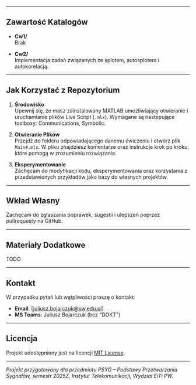 
---

## Zawartość Katalogów

- **Cw1/**  
  Brak

- **Cw2/**  
  Implementacja zadań związanych ze splotem, autosplotem i autokorelacją.

---

## Jak Korzystać z Repozytorium

1. **Środowisko**  
   Upewnij się, że masz zainstalowany MATLAB umożliwiający otwieranie i uruchamianie plików Live Script (`.mlx`). Wymagane są nastepujące toolboxy: Communications, Symbolic.

2. **Otwieranie Plików**  
   Przejdź do folderu odpowiadającego danemu ćwiczeniu i otwórz plik `Main#.mlx`. W pliku znajdziesz komentarze oraz instrukcje krok po kroku, które pomogą w zrozumieniu rozwiązania.

3. **Eksperymentowanie**  
   Zachęcam do modyfikacji kodu, eksperymentowania oraz korzystania z przedstawionych przykładów jako bazy do własnych projektów.

---

## Wkład Własny
Zachęcam do zgłaszania poprawek, sugestii i ulepszeń poprzez pullrequesty na GitHub.

---

## Materiały Dodatkowe
TODO

---

## Kontakt

W przypadku pytań lub wątpliwości proszę o kontakt:
- **Email**: [juliusz.bojarczuk@pw.edu.pl]
- **MS Teams**: Juliusz Bojarczuk (bez "DOKT")

---

## Licencja

Projekt udostępniony jest na licencji [MIT License](LICENSE).

---

*Projekt przygotowany dla przedmiotu PSYG – Podstawy Przetwarzania Sygnałów, semestr 2025Z, Instytut Telekomunikacji, Wydział EiTi PW.*
